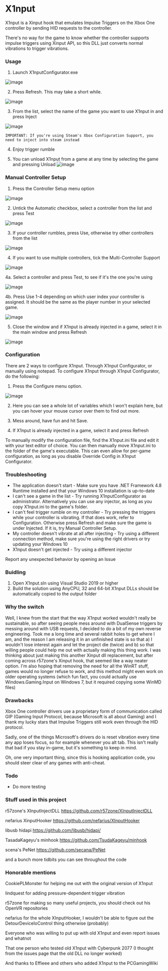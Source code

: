 # X1nput

X1nput is a Xinput hook that emulates Impulse Triggers on the Xbox One controller by sending HID requests to the controller.

There's no way for the game to know whether the controller supports impulse triggers using Xinput API, so this DLL just converts normal vibrations to trigger vibrations.

### Usage

1. Launch X1nputConfigurator.exe

![image](https://user-images.githubusercontent.com/10870921/124172515-3e553880-daaa-11eb-98d9-47b43e082a7f.png)

2. Press Refresh. This may take a short while.

![image](https://user-images.githubusercontent.com/10870921/124172613-5462f900-daaa-11eb-9fcc-f357f7255a1b.png)
									 
3. From the list, select the name of the game you want to use X1nput in and press Inject

![image](https://user-images.githubusercontent.com/10870921/124172887-a86ddd80-daaa-11eb-8e35-47ceedbbd0fe.png)

	IMPORTANT: If you're using Steam's Xbox Configuration Support, you need to inject into steam instead

4. Enjoy trigger rumble

5. You can unload X1nput from a game at any time by selecting the game and pressing Unload
![image](https://user-images.githubusercontent.com/10870921/124177316-592aab80-dab0-11eb-9e4b-ce9bd0426fec.png)

### Manual Controller Setup

1. Press the Controller Setup menu option

![image](https://user-images.githubusercontent.com/10870921/124173670-a35d5e00-daab-11eb-824f-0d326b625702.png)

2. Untick the Automatic checkbox, select a controller from the list and press Test

![image](https://user-images.githubusercontent.com/10870921/124173745-bff99600-daab-11eb-80c7-7643541c4f25.png)

3. If your controller rumbles, press Use, otherwise try other controllers from the list

![image](https://user-images.githubusercontent.com/10870921/124174160-4dd58100-daac-11eb-95bc-e32b79975e04.png)

4. If you want to use multiple controllers, tick the Multi-Controller Support

![image](https://user-images.githubusercontent.com/10870921/124174372-93924980-daac-11eb-9836-66d89d86f5c3.png)

4a. Select a controller and press Test, to see if it's the one you're using

![image](https://user-images.githubusercontent.com/10870921/124174754-07cced00-daad-11eb-85e1-51fbf0af3532.png)

4b. Press Use 1-4 depending on which user index your controller is assigned. It should be the same as the player number in your selected game.

![image](https://user-images.githubusercontent.com/10870921/124174913-35199b00-daad-11eb-818f-c2f48305284c.png)

5. Close the window and if X1nput is already injected in a game, select it in the main window and press Refresh

![image](https://user-images.githubusercontent.com/10870921/124175062-66926680-daad-11eb-8b03-b2f7d5620178.png)


### Configuration

There are 2 ways to configure X1nput. Through X1nput Configurator, or manually using notepad. To configure X1nput through X1nput Configurator, do the following:

1. Press the Configure menu option.

![image](https://user-images.githubusercontent.com/10870921/124173225-0ac6de00-daab-11eb-869c-448ff2db76b7.png)

2. Here you can see a whole lot of variables which I won't explain here, but you can hover your mouse cursor over them to find out more.

3. Mess around, have fun and hit Save.

4. If X1nput is already injected in a game, select it and press Refresh

To manually modify the configuration file, find the X1nput.ini file and edit it with your text editor of choice. You can then manually move X1nput.ini to the folder of the game's executable. This can even allow for per-game configuration, as long as you disable Override Config in X1nput Configurator.

### Troubleshooting

- The application doesn't start - Make sure you have .NET Framework 4.8 Runtime installed and that your Windows 10 installation is up-to-date
- I can't see a game in the list - Try running X1nputConfigurator as administrator. Alternatively you can use any injector, as long as you copy X1nput.ini to the game's folder.
- I can't feel trigger rumble on my controller - Try pressing the triggers while your controller is vibrating. If that does work, refer to Configuration. Otherwise press Refresh and make sure the game is under Injected. If it is, try Manual Controller Setup.
- My controller doesn't vibrate at all after injecting - Try using a different connection method, make sure you're using the right drivers or try updating your Windows 10
- X1nput doesn't get injected - Try using a different injector

Report any unexpected behavior by opening an Issue


### Buidling

1. Open X1nput.sln using Visual Studio 2019 or higher
2. Build the solution using AnyCPU, 32 and 64-bit X1nput DLLs should be automatically copied to the output folder

### Why the switch
Well, I knew from the start that the way X1nput worked wouldn't really be sustainable, so after seeing people mess around with DualSense triggers by messing around with USB requests, I decided to do a bit of my own reverse engineering. Took me a long time and several rabbit holes to get where I am, and the reason I am releasing it in an unfinished state is so that a) I wouldn't lose interest again and let the project die (twice) and b) so that willing people could help me out with actually making this thing work. I was thinking about just making this another Xinput dll replacement, but after coming across r57zone's Xinput hook, that seemed like a way neater option. I'm also hoping that removing the need for all the WinRT stuff, games would no longer refuse to work, and this method might even work on older operating systems (which fun fact, you could actually use Windows.Gaming.Input on Windows 7, but it required copying some WinMD files)

### Drawbacks
Xbox One controller drivers use a proprietary form of communication called GIP (Gaming Input Protocol, because Microsoft is all about Gaming) and I thank my lucky stars that Impulse Triggers still work even through the HID protocol.

Sadly, one of the things Microsoft's drivers do is reset vibration every time any app loses focus, so for example whenever you alt tab. This isn't really that bad if you stay in-game, but it's something to keep in mind.

Oh, one very important thing, since this is hooking application code, you should steer clear of any games with anti-cheat.

### Todo
- Do more testing

### Stuff used in this project
r57zone's XInputInjectDLL https://github.com/r57zone/XInputInjectDLL

nefarius XinputHooker https://github.com/nefarius/XInputHooker

libusb hidapi https://github.com/libusb/hidapi/

TasadaKageyu's minhook https://github.com/TsudaKageyu/minhook

scena's PeNet https://github.com/secana/PeNet

and a bunch more tidbits you can see throughout the code

### Honorable mentions
CookiePLMonster for helping me out with the original version of X1nput

lindquest for adding pressure-dependent trigger vibration

r57zone for making so many useful projects, you should check out his OpenVR repositories

nefarius for the whole XInputHooker, I wouldn't be able to figure out the DetourDeviceIoControl thing otherwise (probably)

Everyone who was willing to put up with old X1nput and even report issues and whatnot

That one person who tested old X1nput with Cyberpunk 2077 (I thought from the issues page that the old DLL no longer worked)

And thanks to Effieee and others who added X1nput to the PCGamingWiki
